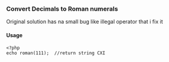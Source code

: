 ### Convert Decimals to Roman numerals

Original solution has na small bug like illegal operator that i fix it

#### Usage

	<?php
	echo roman(111);  //return string CXI
